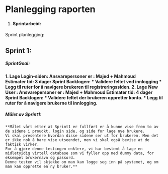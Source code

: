 # Planlegging raporten 
1. #### Sprintarbeid: 
 Sprint planlegging:
## Sprint 1: 
 ##### SprintGoal:
   **1. Lage Login-siden:
    Ansvarepersoner er : Majed + Mahmoud     
    Estimater tid: 3 dager 
    Sprint Backlogen:
    * Validere feltet ved innlogging 
    * Legg til ruter for å navigere brukeren til registreringssiden.
    2. Lage New User : 
    Ansvarepersoner er : Majed + Mahmoud
    Estimater tid: 4 dager
    Sprint Backlogen:
    * Validere feltet der brukeren oppretter konto. 
    * Legg til ruter for å navigere brukerne til innlogging.**

##### Målet av Sprint1:
    **Målet vårt etter at Sprint1 er fullført er å kunne vise frem to av de sidene i proudkt, login side, og side for lage nye brukere.
    Vi skal presentere hvordan disse sidene ser ut for brukeren. Men det er ikke nok å bare vise utseendet, men vi skal også bevise at de faktisk virker.
    For å gjøre denne testingen enklere, vi har bestemt å lage en midletyidig virtell database som vi fyller opp med dummy data, for eksempel brukernavn og passord.
    Denne testen vil skjekke om man kan logge seg inn på systemet, og om man kan opprette en ny bruker.**



